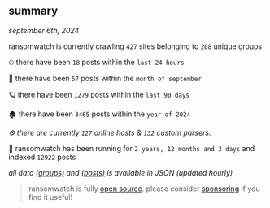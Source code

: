 
## summary
_september 6th, 2024_

ransomwatch is currently crawling `427` sites belonging to `208` unique groups

⏲ there have been `18` posts within the `last 24 hours`

🦈 there have been `57` posts within the `month of september`

🪐 there have been `1279` posts within the `last 90 days`

🏚 there have been `3465` posts within the `year of 2024`

_⚙️ there are currently `127` online hosts & `132` custom parsers._

🦕 ransomwatch has been running for `2 years, 12 months and 3 days` and indexed `12922` posts

_all data  [(groups)](http://ransomwhat.telemetry.ltd/groups) and [(posts)](http://ransomwhat.telemetry.ltd/posts) is available in JSON (updated hourly)_

> ransomwatch is fully [open source](https://github.com/joshhighet/ransomwatch#ransomwatch--). please consider [sponsoring](https://github.com/sponsors/joshhighet) if you find it useful!
